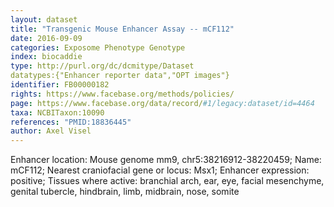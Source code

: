 ```yaml
---
layout: dataset  
title: "Transgenic Mouse Enhancer Assay -- mCF112"  
date: 2016-09-09  
categories: Exposome Phenotype Genotype  
index: biocaddie  
type: http://purl.org/dc/dcmitype/Dataset  
datatypes:{"Enhancer reporter data","OPT images"}  
identifier: FB00000182  
rights: https://www.facebase.org/methods/policies/  
page: https://www.facebase.org/data/record/#1/legacy:dataset/id=4464  
taxa: NCBITaxon:10090  
references: "PMID:18836445"  
author: Axel Visel
---
```

 Enhancer location: Mouse genome mm9, chr5:38216912-38220459; Name: mCF112; Nearest craniofacial gene or locus: Msx1; Enhancer expression: positive; Tissues where active: branchial arch, ear, eye, facial mesenchyme, genital tubercle, hindbrain, limb, midbrain, nose, somite 
